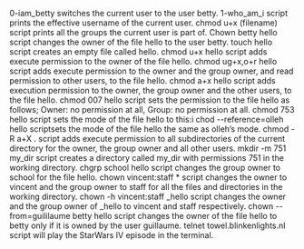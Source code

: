 0-iam_betty switches the current user to the user betty.
1-who_am_i script prints the effective username of the current user.
chmod u+x (filename) script prints all the groups the current user is part of.
Chown betty hello script changes the owner of the file hello to the user betty.
touch hello script creates an empty file called hello.
chmod u+x hello script adds execute permission to the owner of the file hello.
chmod ug+x,o+r hello script adds execute permission to the owner and the group owner, and read permission to other users, to the file hello.
chmod a+x hello script adds execution permission to the owner, the group owner and the other users, to the file hello.
chmod 007 hello script sets the permission to the file hello as follows; Owner: no permission at all, Group: no permission at all.
chmod 753 hello script sets the mode of the file hello to this:i
chod --reference=olleh hello scriptsets the mode of the file hello the same as olleh’s mode.
chmod -R a+X . script adds execute permission to all subdirectories of the current directory for the owner, the group owner and all other users.
mkdir -m 751 my_dir script creates a directory called my_dir with permissions 751 in the working directory.
chgrp school hello script changes the group owner to school for the file hello.
chown vincent:staff * script changes the owner to vincent and the group owner to staff for all the files and directories in the working directory.
chown -h vincent:staff _hello script changes the owner and the group owner of _hello to vincent and staff respectively.
chown --from=guililaume betty hello script changes the owner of the file hello to betty only if it is owned by the user guillaume.
telnet towel.blinkenlights.nl script will play the StarWars IV episode in the terminal.
